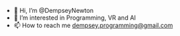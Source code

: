 - 👋 Hi, I’m @DempseyNewton
- 👀 I’m interested in Programming, VR and AI
- 📫 How to reach me dempsey.programming@gmail.com

<!---
DempseyNewton/DempseyNewton is a ✨ special ✨ repository because its `README.md` (this file) appears on your GitHub profile.
You can click the Preview link to take a look at your changes.
--->
